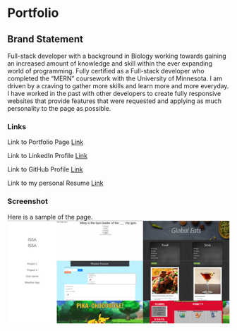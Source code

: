 # Portfolio


## Brand Statement

Full-stack developer with a background in Biology working towards gaining an increased amount of knowledge and skill within the ever expanding world of programming. Fully certified as a Full-stack developer who completed the “MERN” coursework with the University of Minnesota. I am driven by a craving to gather more skills and learn more and more everyday. I have worked in the past with other developers to create fully responsive websites that provide features that were requested and applying as much personality to the page as possible.

### Links

Link to Portfolio Page [Link](https://Portfolio/portfolio.html)

Link to LinkedIn Profile [Link](https://www.linkedin.com/in/issa-issa-06159718b/)

Link to GitHub Profile [Link](https://github.com/IssaIssa-Issa)

Link to my personal Resume [Link](assets/resume.pdf)

### Screenshot

Here is a sample of the page. ![Sample](assets/images/screenshot.PNG)


